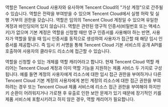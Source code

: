 역할은 Tencent Cloud 사용자와 유사하며 Tencent Cloud의 "가상 계정"으로 간주될 수 있습니다. 역할은 전략을 부여받을 수 있으며 Tencent Cloud에서 실행 허락 및 실행 거부의 권한을 갖습니다. 역할은 임의의 Tencent Cloud 계정일 수 있으며 유일한 계정과 바인딩되어 있지 않습니다. 역할은 관련된 영구적 인증서(비밀번호 또는 액세스 키)가 없으며 기본 계정은 역할을 신청할 때만 영구 인증서를 사용해야 하는 반면, 사용자가 역할을 맡을 때 임시 인증서를 동적으로 생성하여 사용자가 접근할 때 해당 임시 인증서를 제공합니다. 즉 임시 키 서명을 통해 Tencent Cloud 기본 서비스의 공개 API를 호출하여 사용자의 클라우드 리소스에 접근할 수 있습니다.

역할을 신청할 수 있는 개체를 역할 캐리어라고 합니다. 현재 Tencent Cloud 역할 캐리어는 Tencent Cloud 계정과 이미 역할 기능을 지원하는 제품 서비스 두 가지로 구성됩니다. 예를 들면 계정의 사용자에게 리소스에 대한 임시 접근 권한을 부여하거나 다른 Tencent Cloud 기본 계정의 사용자에게 본인 계정의 리소스에 대한 접근 권한을 부여하려는 경우 또는 Tencent Cloud 제품 서비스에 리소스 접근 권한을 부여해야 하지만 키 순환이 어려워지거나 가로챈 후 유출로 인한 보안 문제가 있기 때문에 장기적인 키를 제품 서비스에 포함시키려고 하지 않은 경우, 역할 캐리어가 필요합니다.
